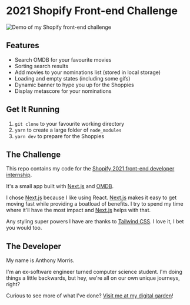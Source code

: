 # 2021 Shopify Front-end Challenge

![Demo of my Shopify front-end challenge](https://user-images.githubusercontent.com/16005567/103963231-9586db80-510d-11eb-8e7e-6985ddb4f2d2.gif)

## Features

- Search OMDB for your favourite movies
- Sorting search results
- Add movies to your nominations list (stored in local storage)
- Loading and empty states (including some gifs)
- Dynamic banner to hype you up for the Shoppies
- Display metascore for your nominations

## Get It Running

1. `git clone` to your favourite working directory
2. `yarn` to create a large folder of `node_modules`
3. `yarn dev` to prepare for the Shoppies

## The Challenge

This repo contains my code for the [Shopify 2021 front-end developer internship](https://jobs.smartrecruiters.com/ni/Shopify/ee14b4f1-62ec-4a47-850b-2311c57f855b-front-end-developer-intern-remote-summer-2021).

It's a small app built with [Next.js](https://nextjs.org/) and [OMDB](https://www.omdbapi.com).

I chose [Next.js](https://nextjs.org/) because I like using React. [Next.js](https://nextjs.org/) makes it easy to get moving fast while providing a boatload of benefits. I try to spend my time where it'll have the most impact and [Next.js](https://nextjs.org/) helps with that.

Any styling super powers I have are thanks to [Tailwind CSS](https://tailwindcss.com/). I love it, I bet you would too.

## The Developer

My name is Anthony Morris.

I'm an ex-software engineer turned computer science student. I'm doing things a little backwards, but hey, we're all on our own unique journeys, right?

Curious to see more of what I've done? [Visit me at my digital garden](https://anthonymorris.dev)!